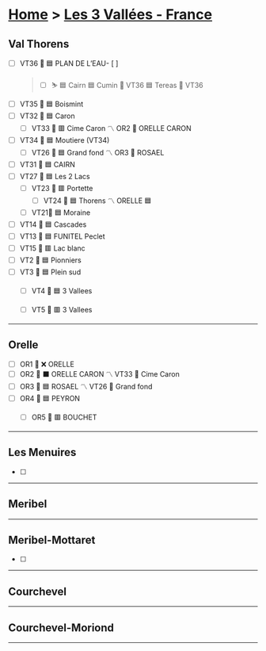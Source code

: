 <link type="text/css" rel="stylesheet" href="../md.css">


# [Home](../index.md) > [Les 3 Vallées - France](3vallees.md)


## Val Thorens

- [ ] VT36 🚠 🟦 PLAN DE L’EAU- [ ]
    > - [ ] ⛷️ 🟦 Cairn 🟦 Cumin 🚠 VT36 🟦 Tereas 🚠 VT36
- [ ] VT35 🚠 🟦 Boismint
- [ ] VT32 🚠 🟦 Caron
    - [ ] VT33 🚠 🟥 Cime Caron 〽️ OR2 🚠  ORELLE CARON
- [ ] VT34  🚠 🟦 Moutiere (VT34)
    - [ ] VT26 🚠 🟦 Grand fond 〽️ OR3 🚠  ROSAEL
- [ ] VT31 🚠 🟦 CAIRN
- [ ] VT27 🚠 🟦 Les 2 Lacs
    - [ ] VT23 🚠 🟥 Portette
        - [ ] VT24 🚠 🟦 Thorens 〽️ ORELLE 🟦
    - [ ] VT21🚠 🟦 Moraine
- [ ] VT14 🚠 🟦  Cascades
- [ ] VT13 🚠 🟦 FUNITEL Peclet
- [ ] VT15 🚠  🟥 Lac blanc
- [ ] VT2 🚠 🟦 Pionniers
- [ ] VT3 🚠 🟦 Plein sud
    - [ ] VT4 🚠 🟦 3 Vallees
    - [ ] VT5 🚠 🟥 3 Vallees


<hr/>

## Orelle
- [ ] OR1 🚠 ❌ ORELLE
- [ ] OR2 🚠 ⬛️ ORELLE CARON  〽️  VT33 🚠 Cime Caron
- [ ] OR3 🚠 🟦 ROSAEL 〽️  VT26 🚠 Grand fond
- [ ] OR4 🚠 🟦 PEYRON
    - [ ] OR5 🚠 🟥 BOUCHET


<hr/>

## Les Menuires
- [ ]

<hr/>

## Meribel

<hr/>

## Meribel-Mottaret
- [ ]

<hr/>

## Courchevel


<hr/>

## Courchevel-Moriond

<hr/>